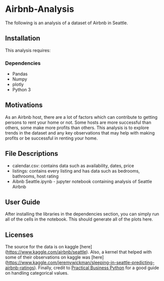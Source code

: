 # Airbnb-Analysis

The following is an analysis of a dataset of Airbnb in Seattle.

## Installation

This analysis requires:

### Dependencies

- Pandas 
- Numpy
- plotly
- Python 3

## Motivations

As an Airbnb host, there are a lot of factors which can contribute to getting persons to rent your home
or not. Some hosts are more successful than others, some make more profits than others. This analysis 
is to explore trends in the dataset and any key observations that may help with making profits or
be successful in renting your home.

## File Descriptions

- calendar.csv: contains data such as availability, dates, price
- listings: contains every listing and has data such as bedrooms, bathrooms, host rating
- Aibnb Seattle.ipynb - jupyter notebook containing analysis of Seattle Airbnb

## User Guide

After installing the libraries in the dependencies section, you can simply run all of the cells in the notebook.
This should generate all of the plots here.

## Licenses

The source for the data is on kaggle [here] (https://www.kaggle.com/airbnb/seattle).  Also, a kernel that helped with some of
their observations on kaggle was [here] (https://www.kaggle.com/jeremywickman/sleeping-in-seattle-predicting-airbnb-ratings).
Finally, credit to [Practical Business Python](https://pbpython.com/categorical-encoding.html) for a good guide on handling categorical
values.
